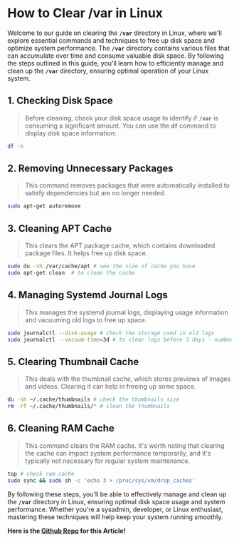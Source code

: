 # How to Clear /var in Linux

Welcome to our guide on clearing the **`/var`** directory in Linux, where we'll explore essential commands and techniques to free up disk space and optimize system performance. The **`/var`** directory contains various files that can accumulate over time and consume valuable disk space. By following the steps outlined in this guide, you'll learn how to efficiently manage and clean up the **`/var`** directory, ensuring optimal operation of your Linux system.

## 1. Checking Disk Space

> Before cleaning, check your disk space usage to identify if **`/var`** is consuming a significant amount. You can use the **`df`** command to display disk space information:
> 

```bash
df -h
```

## 2. Removing Unnecessary Packages

> This command removes packages that were automatically installed to satisfy dependencies but are no longer needed.
> 

```bash
sudo apt-get autoremove
```

## 3. Cleaning APT Cache

> This clears the APT package cache, which contains downloaded package files. It helps free up disk space.
> 

```bash
sudo du -sh /var/cache/apt # see the size of cache you have
sudo apt-get clean  # to clean the cache
```

## 4. Managing Systemd Journal Logs

> This manages the systemd journal logs, displaying usage information and vacuuming old logs to free up space.
> 

```bash
sudo journalctl --disk-usage # check the storage used in old logs
sudo journalctl --vacuum-time=3d # to clear logs before 3 days - number before d can be changed
```

## 5. Clearing Thumbnail Cache

> This deals with the thumbnail cache, which stores previews of images and videos. Clearing it can help in freeing up some space.
> 

```bash
du -sh ~/.cache/thumbnails # check the thumbnails size
rm -rf ~/.cache/thumbnails/* # clean the thumbnails
```

## 6. Cleaning RAM Cache

> This command clears the RAM cache. It's worth noting that clearing the cache can impact system performance temporarily, and it's typically not necessary for regular system maintenance.
> 

```bash
top # check ram cache
sudo sync && sudo sh -c 'echo 3 > /proc/sys/vm/drop_caches'
```

By following these steps, you'll be able to effectively manage and clean up the **`/var`** directory in Linux, ensuring optimal disk space usage and system performance. Whether you're a sysadmin, developer, or Linux enthusiast, mastering these techniques will help keep your system running smoothly.

**Here is the [Github Repo](https://github.com/Abhishake63/abhishake-guides) for this Article!**